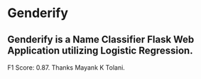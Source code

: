 # Genderify

## Genderify is a Name Classifier Flask Web Application utilizing Logistic Regression.
F1 Score: 0.87.
Thanks
Mayank K Tolani.
